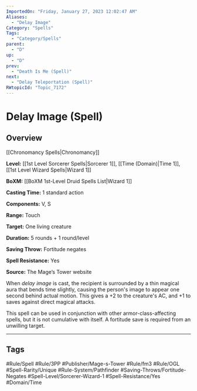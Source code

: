 ```yaml
---
ImportedOn: "Friday, January 27, 2023 12:02:47 AM"
Aliases:
  - "Delay Image"
Category: "Spells"
Tags:
  - "Category/Spells"
parent:
  - "D"
up:
  - "D"
prev:
  - "Death Is Me (Spell)"
next:
  - "Delay Teleportation (Spell)"
RWtopicId: "Topic_7172"
---
```

# Delay Image (Spell)
## Overview
[[Chronomancy Spells|Chronomancy]]

**Level:** [[1st Level Sorcerer Spells|Sorcerer 1]], [[Time (Domain)|Time 1]], [[1st Level Wizard Spells|Wizard 1]]

**BoXM:** [[BoXM 1st-Level Druid Spells List|Wizard 1]]

**Casting Time:** 1 standard action

**Components:** V, S

**Range:** Touch

**Target:** One living creature

**Duration:** 5 rounds + 1 round/level

**Saving Throw:** Fortitude negates

**Spell Resistance:** Yes

**Source:** The Mage’s Tower website

When *delay image* is cast, the recipient is surrounded by a thin magical aura that bends time slightly, causing the person's image to appear one second behind actual motion. This gives a +2 to the creature's AC, and +1 to saves against direct magical attacks.

This spell can be used in conjunction with other armor-class-affecting spells, but it is not cumulative with itself. A fortitude save is required from an unwilling target.


---
## Tags
#Rule/Spell #Rule/3PP #Publisher/Mage-s-Tower #Rule/fm3 #Rule/OGL #Spell-Rarity/Unique #Rule-System/Pathfinder #Saving-Throws/Fortitude-Negates #Spell-Level/Sorcerer-Wizard-1 #Spell-Resistance/Yes #Domain/Time

